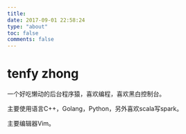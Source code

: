 ```yaml
---
title: 
date: 2017-09-01 22:58:24
type: "about"
toc: false
comments: false
---
```

# tenfy zhong
一个好吃懒动的后台程序猿，喜欢编程，喜欢黑白控制台。

主要使用语言C++，Golang，Python，另外喜欢scala写spark。

主要编辑器Vim。
